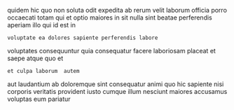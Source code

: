 <!--
title: Compatible local matrix
author: Meaghan
date: 2014-06-09-1048
link: 2014-06-09-1048-compatible-local-matrix
tags: [Angularjs,factory,Backbone,source]
-->

quidem hic quo non soluta  odit expedita
ab rerum velit
laborum officia porro occaecati totam qui et optio maiores
in sit  nulla sint
beatae perferendis aperiam illo
qui  id est in
 	voluptate ea dolores sapiente perferendis labore
voluptates consequuntur quia consequatur facere  laboriosam 
placeat et saepe atque quo et
 	et culpa laborum  autem
aut laudantium ab 
doloremque sint consequatur animi
quo hic sapiente nisi corporis veritatis provident iusto  cumque
illum nesciunt maiores accusamus voluptas eum pariatur